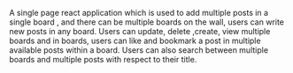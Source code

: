 A single page react application which is used to add multiple posts in a single board , and there can be multiple
boards on the wall, users can write new posts in any board.
Users can update, delete ,create, view multiple boards and in boards, users can like and bookmark a post in
multiple available posts within a board.
Users can also search between multiple boards and multiple posts with respect to their title.
